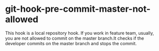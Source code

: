 # git-hook-pre-commit-master-not-allowed
This hook is a local repository hook. If you work in feature team, usually, you are not allowed to commit on the master branch.It checks if the developer commits on the master branch and stops the commit.
